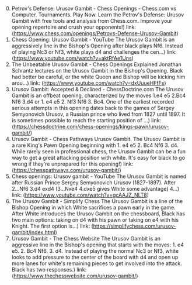 ---
---
0. Petrov's Defense: Urusov Gambit - Chess Openings - Chess.com
vs Computer. Tournaments. Play Now. Learn the Petrov's Defense: Urusov Gambit with free tools and analysis from Chess.com. Improve your opening repertoire and crush your opponents!)
link: (https://www.chess.com/openings/Petrovs-Defense-Urusov-Gambit)
1. Chess Opening: Urusov Gambit - YouTube
The Urusov Gambit is an aggressively line in the Bishop's Opening after black plays Nf6. Instead of playing Nc3 or Nf3, white plays d4 and challenges the cen...)
link: (https://www.youtube.com/watch?v=aktRfAe1Uns)
2. The Unbeatable Urusov Gambit - Chess Openings Explained
Jonathan Schrantz lectures on the Urusov Gambit in the Bishop's Opening. Black had better be careful, or the white Queen and Bishop will be kicking him arou...)
link: (https://www.youtube.com/watch?v=dxUuueHFfFs)
3. Urusov Gambit: Accepted & Declined - ChessDoctrine.com
The Urusov Gambit is an offbeat opening, characterized by the moves 1.e4 e5 2.Bc4 Nf6 3.d4 or 1. e4 e5 2. Nf3 Nf6 3. Bc4. One of the earliest recorded serious attempts in this opening dates back to the games of Sergey Semyonovich Urusov, a Russian prince who lived from 1827 until 1897. It is sometimes possible to reach the starting position of ...)
link: (https://chessdoctrine.com/chess-openings/kings-pawn/urusov-gambit/)
4. Urusov Gambit - Chess Pathways
Urusov Gambit. The Urusov Gambit is a rare King's Pawn Opening beginning with 1. e4 e5 2. Bc4 Nf6 3. d4. While rarely seen in professional chess, the Urusov Gambit can be a fun way to get a great attacking position with white. It's easy for black to go wrong if they're unprepared for this opening!)
link: (https://chesspathways.com/urusov-gambit/)
5. Chess openings: Urusov gambit - YouTube
The Urusov Gambit is named after Russian Prince Sergey Semyonovich Urusov (1827-1897). After 2...Nf6 3.d4 exd4 (3...Nxe4 4.dxe5 gives White some advantage) 4...)
link: (https://www.youtube.com/watch?v=gcAAJZ_NLT8)
6. The Urusov Gambit - Simplify Chess
The Urusov Gambit is a line of the Bishop Opening in which White sacrifices a pawn early in the game. After White introduces the Urusov Gambit on the chessboard, Black has two main options: taking on d4 with his pawn or taking on e4 with his Knight. The first option is...)
link: (https://simplifychess.com/urusov-gambit/index.html)
7. Urusov Gambit - The Chess Website
The Urusov Gambit is an aggressive line in the Bishop's opening that starts with the moves: 1. e4 e5. 2. Bc4 Nf6. 3. d4. Instead of playing the normal Nc3 or Nf3, white looks to add pressure to the center of the board with d4 and open up more lanes for white's remaining pieces to get involved into the attack. Black has two responses.)
link: (https://www.thechesswebsite.com/urusov-gambit/)
